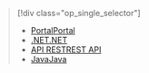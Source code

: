 > [!div class="op_single_selector"]
> * [<span data-ttu-id="11d67-101">Portal</span><span class="sxs-lookup"><span data-stu-id="11d67-101">Portal</span></span>](../articles/media-services/media-services-portal-vod-get-started.md)
> * [<span data-ttu-id="11d67-102">.NET</span><span class="sxs-lookup"><span data-stu-id="11d67-102">.NET</span></span>](../articles/media-services/media-services-dotnet-get-started.md)
> * [<span data-ttu-id="11d67-103">API REST</span><span class="sxs-lookup"><span data-stu-id="11d67-103">REST API</span></span>](../articles/media-services/media-services-rest-get-started.md)
> * [<span data-ttu-id="11d67-104">Java</span><span class="sxs-lookup"><span data-stu-id="11d67-104">Java</span></span>](../articles/media-services/media-services-java-how-to-use.md)
> 
> 

